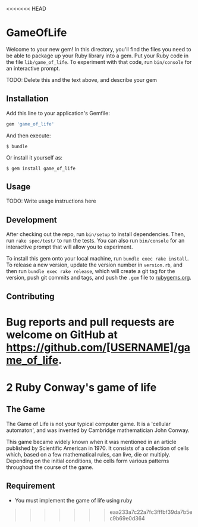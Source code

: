 <<<<<<< HEAD
# GameOfLife

Welcome to your new gem! In this directory, you'll find the files you need to be able to package up your Ruby library into a gem. Put your Ruby code in the file `lib/game_of_life`. To experiment with that code, run `bin/console` for an interactive prompt.

TODO: Delete this and the text above, and describe your gem

## Installation

Add this line to your application's Gemfile:

```ruby
gem 'game_of_life'
```

And then execute:

    $ bundle

Or install it yourself as:

    $ gem install game_of_life

## Usage

TODO: Write usage instructions here

## Development

After checking out the repo, run `bin/setup` to install dependencies. Then, run `rake spec/test/` to run the tests. You can also run `bin/console` for an interactive prompt that will allow you to experiment.

To install this gem onto your local machine, run `bundle exec rake install`. To release a new version, update the version number in `version.rb`, and then run `bundle exec rake release`, which will create a git tag for the version, push git commits and tags, and push the `.gem` file to [rubygems.org](https://rubygems.org).

## Contributing

Bug reports and pull requests are welcome on GitHub at https://github.com/[USERNAME]/game_of_life.
=======
# 2 Ruby Conway's game of life

## The Game
The Game of Life is not your typical computer game. It is a 'cellular automaton', and was invented by Cambridge mathematician John Conway.

This game became widely known when it was mentioned in an article published by Scientific American in 1970. It consists of a collection of cells which, based on a few mathematical rules, can live, die or multiply. Depending on the initial conditions, the cells form various patterns throughout the course of the game.

## Requirement
- You must implement the game of life using ruby
>>>>>>> eaa233a7c22a7fc3fffbf39da7b5ec9b69e0d364
